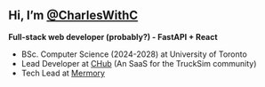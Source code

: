 ## Hi, I’m [@CharlesWithC](https://github.com/CharlesWithC)
**Full-stack web developer (probably?) - FastAPI + React**  
- BSc. Computer Science (2024-2028) at University of Toronto
- Lead Developer at [CHub](https://drivershub.charlws.com) (An SaaS for the TruckSim community)
- Tech Lead at [Mermory](https://mermory.com/)  
